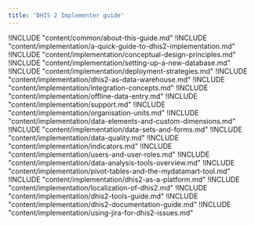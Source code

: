 ```yaml
---
title: 'DHIS 2 Implementer guide'
---
```

<!--DHIS2-SECTION-ID:index_implementation-->

!INCLUDE "content/common/about-this-guide.md"
!INCLUDE "content/implementation/a-quick-guide-to-dhis2-implementation.md"
!INCLUDE "content/implementation/conceptual-design-principles.md"
!INCLUDE "content/implementation/setting-up-a-new-database.md"
!INCLUDE "content/implementation/deployment-strategies.md"
!INCLUDE "content/implementation/dhis2-as-data-warehouse.md"
!INCLUDE "content/implementation/integration-concepts.md"
!INCLUDE "content/implementation/offline-data-entry.md"
!INCLUDE "content/implementation/support.md"
!INCLUDE "content/implementation/organisation-units.md"
!INCLUDE "content/implementation/data-elements-and-custom-dimensions.md"
!INCLUDE "content/implementation/data-sets-and-forms.md"
!INCLUDE "content/implementation/data-quality.md"
!INCLUDE "content/implementation/indicators.md"
!INCLUDE "content/implementation/users-and-user-roles.md"
!INCLUDE "content/implementation/data-analysis-tools-overview.md"
!INCLUDE "content/implementation/pivot-tables-and-the-mydatamart-tool.md"
!INCLUDE "content/implementation/dhis2-as-a-platform.md"
!INCLUDE "content/implementation/localization-of-dhis2.md"
!INCLUDE "content/implementation/dhis2-tools-guide.md"
!INCLUDE "content/implementation/dhis2-documentation-guide.md"
!INCLUDE "content/implementation/using-jira-for-dhis2-issues.md"
